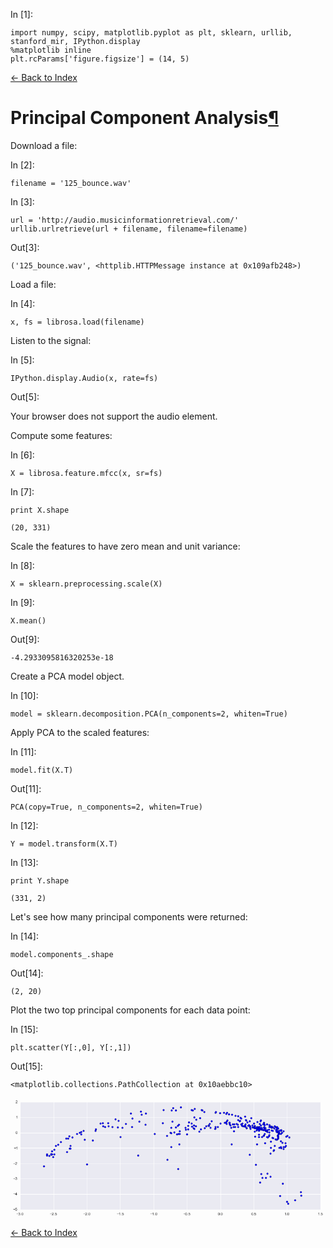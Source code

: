 In \[1\]:

    import numpy, scipy, matplotlib.pyplot as plt, sklearn, urllib, stanford_mir, IPython.display
    %matplotlib inline
    plt.rcParams['figure.figsize'] = (14, 5)

[← Back to Index](index.html)

Principal Component Analysis<a href="#Principal-Component-Analysis" class="anchor-link">¶</a>
=============================================================================================

Download a file:

In \[2\]:

    filename = '125_bounce.wav'

In \[3\]:

    url = 'http://audio.musicinformationretrieval.com/'
    urllib.urlretrieve(url + filename, filename=filename)

Out\[3\]:

    ('125_bounce.wav', <httplib.HTTPMessage instance at 0x109afb248>)

Load a file:

In \[4\]:

    x, fs = librosa.load(filename)

Listen to the signal:

In \[5\]:

    IPython.display.Audio(x, rate=fs)

Out\[5\]:

Your browser does not support the audio element.

Compute some features:

In \[6\]:

    X = librosa.feature.mfcc(x, sr=fs)

In \[7\]:

    print X.shape

    (20, 331)

Scale the features to have zero mean and unit variance:

In \[8\]:

    X = sklearn.preprocessing.scale(X)

In \[9\]:

    X.mean()

Out\[9\]:

    -4.2933095816320253e-18

Create a PCA model object.

In \[10\]:

    model = sklearn.decomposition.PCA(n_components=2, whiten=True)

Apply PCA to the scaled features:

In \[11\]:

    model.fit(X.T)

Out\[11\]:

    PCA(copy=True, n_components=2, whiten=True)

In \[12\]:

    Y = model.transform(X.T)

In \[13\]:

    print Y.shape

    (331, 2)

Let's see how many principal components were returned:

In \[14\]:

    model.components_.shape

Out\[14\]:

    (2, 20)

Plot the two top principal components for each data point:

In \[15\]:

    plt.scatter(Y[:,0], Y[:,1])

Out\[15\]:

    <matplotlib.collections.PathCollection at 0x10aebbc10>

![](data:image/png;base64,iVBORw0KGgoAAAANSUhEUgAAAzMAAAE5CAYAAACkr375AAAABHNCSVQICAgIfAhkiAAAAAlwSFlz%0AAAALEgAACxIB0t1+/AAAIABJREFUeJzt3X+cXGV99//3Bhamem/Ylq71vhVwe2uPN61S25hkatm0%0ARhOTQLorhIwpSwZINOADk8jXBY1SWoltthqMVJOSQDZZHjgLDROzhJAswTurOEmMd1HuUo+lj1Hr%0AD0puakiqnu6y7vePM7M7Mzs/z5wzc87M6/l4+JDszsy55rPXnDmfc13X52qZnJwUAAAAAATNrHo3%0AAAAAAACcIJkBAAAAEEgkMwAAAAACiWQGAAAAQCCRzAAAAAAIJJIZAAAAAIF0vpMnGYbRKulBSZdJ%0AulDSPaZpDrvZMAAAAAAoxunIzJ9LOm2aZpek90n6O/eaBAAAAAClORqZkfSopH9I/fcsSa+60xwA%0AAAAAKI+jZMY0zZ9LkmEYbbITm01uNgoAAAAASnE6MiPDMC6R9JikL5qmGSv22MnJycmWlhanhwIA%0AAADQ+CpOGFomJycrPophGL8l6X9LutU0za+W8ZTJ06fPVXwclNbR0SZi6z7i6h1i6x1i6x1i6x1i%0A6w3i6h1i652OjraKkxmnIzOfkHSRpLsMw7gr9bMlpmlaDl8PAAAAACridM3MeknrXW4LAAAAAJSN%0ATTMBAAAABBLJDAAAAIBAIpkBAAAAEEgkMwAAAAACiWQGAAAAQCCRzAAAAAAIJJIZAAAAAIHkdNNM%0AAAB8z7IsxWKjkqRIpEuhUKjOLQIAuIlkBgDQkCzL0sqVcSUSN0qS4vHdGhrqIaEBgAbCNDMAgG9Y%0AlqWBgSMaGDgiy7Kqeq1YbDSVyLRKalUiEZ0apQEANAZGZgAAvsBICgCgUozMAAB8we2RlEikS+Hw%0AbkljksYUDg8oEulyqbXOuDnyBABgZAYA0KBCoZCGhnoUiw1LkiKR+o7yMPIEAO5jZAYA4AtejKSE%0AQiFFo4sUjS6qe9LAGh4AcB8jMwCAsnhd5thvIylO1KoUNCWnAcBGMgMAKMmrKVL5Lsqj0UVlP9ZP%0AcmP02GMP6OqrL1Jr6wWKRLoUiXQpHt+tRCIqSamRp56qj7N9+1atWXOpenvf47uYAIDXWiYnJ2tx%0AnMnTp8/V4jhNp6OjTcTWfcTVO8TWO17GdmDgiPr6lsueIiVJY+rvHy6YeJQj96I8HC6cIFXyWC+U%0AE9t8MZIOSVo61V5JVSdkhY4TDv97INfgcE7wBnH1DrH1TkdHW0ulz2HNDACgLipZQxLc9SbnK7O9%0A3q3hOT9AMQEA95DMAEAVmqXUrh/LHPtNboykvZIW1uA4D3lyHAAIAqaZBRxDnd4grt5ppNjWe+pT%0ALq9j6/aalen4RSXZa0hKTzMr/VgvlBvbdIzGx8d14MDLOnFirST322tZlgYHj2rXrmeVTH5CUmjq%0AGFL1U9mctsnJcRvpnOAnxNU7xNY7TqaZkcwEHB8obxBX7zRSbL1YR1KNIMa2kgvgehYAcBLbWrQ3%0A9xiS6pJgV5PYB7HfBgFx9Q6x9Y6TZIZqZgCAuilWvayax/pBLdqbe4yBgSMZa4uUWkfjfYI9OHjU%0Ak+OWSgj9XuEOgPdYMwMADrGOBLATil27nq34OaXWmqVHe/r6lquvb7lWroxnPbbU7wE0B5IZAA2p%0AFgvz05s89vcPq79/uOxpNc1SNAC1V48EOxYbVTK5SdLg1HE7O+8teNzcJOR973s47+egVAW74Fa4%0AA+AmppkBaDhebfCYT6VTiWrZNjSfdIIdiw1LkiKRWvWtkKRVkkYkjWvNmksLHjc7CZGOHbu+4ilp%0AlmUpkXhe9mXM4tTxATQjRmYANBw/37H1c9vQGLzbyya/6dGgWZLeq3D4JfX2vsfF180eZUrfEIjH%0A75S0VHZp6rNZv2fkE2gejMwAgAtYiIxmVeloUCTSpXh891SZ7QULHlIkcnXZr5tb5EC6QT09W7Rt%0A2zpJKjnyyWcVaCwkMwAaTu7Fkn3Htsez41UydazWbQNqodKqdJlJym23rdK5c+NVvW44fHneRCe3%0AqhrTPIHGQzIDoOHUet1A7hqAYmVp67emAfCPzCQlFAoVTGbyqeaGQCWfVQDBQDIDoCH5eU8SP7cN%0A8LtiNwTcGvlkKhoQHC2Tk5O1OM4kO6V6g11ovUFcvdOIsZ2euhKVZF9A1WPqSiPG1i+IrXfcjm2x%0ARKScz2ruVLRwOHsqWlASHfqsd4itdzo62loqfQ4jMwBQJaaOAf5RbOSznM9qsalobq65CUpSBPhd%0A1cmMYRjzJP2NaZp/6kJ7ACCQmDoGBEM1n1W31txQiABwT1X7zBiG0Sdpp6QL3WkOAACNif1PgqHQ%0A/jZuYr8pwD3Vjsy8IOn9kgZdaAsAAA2JO/HB4bTAANPGgPqoKpkxTfMxwzDe5FJbAABoSNVOT+JC%0AubYKTUUrlOhUmqy6UXWNPgHYalYAoKOjrVaHajrE1hvE1Tv1iK09xeeoJCkaXdiwX/z0W+9UE9u2%0Atpn9ra0tVNZrWpalFSse1bFjvZKkgwcH9eSTqxqqDwer37bpYx+7JusnO3ZkJquWEonXqa/vAe3e%0AvaHA36lNTz99gwYGRiRJ0egNFf09y+0TwYprsBBb/6hZMkMJO29QHtAbxNU79Yht7l3TvXsbc4oP%0A/dY71cZ22bK5Coez78QvW9ZT1msODBxJXbTaozrHjl2v++5rnI0eG6HfnjuXXgNlSXpYUq9isWX6%0AwQ+Kn2uuuaYr9fzxijYOLadPNEJc/YrYesdJklhVAYAMNdmsBoB/BGkxM4ttUW/p6Un9/cPq7x9u%0AyGS6mU0XDXhSUjrJ4FwD1ELVyYxpmt83TfOP3GgMgGBIj3T09S1XX99yrVwZ931CA9Rbeh1GNLoo%0AawPGUjcFalFdC9VJJ6s9Pc/V5Hj0CWBay+RkTQZVJhmO8wZDnd4grsUNDBxRX99ypac4SGPq7y9v%0A2kt9p5lFJeXf9bsR0G+940VsS+00n/vYRl3sHbR+W+xv4eRc4/RvW+p5QYtrkBBb73R0tLVU+pya%0ArZkBgHopZ9dvoNYqqXDGpqyF1TLRK1W1rNJzTe7rbd++VYcPr1J7e3vJttSiTzRyEo3GQTIDoGLl%0AlBX125cgF4NA46n1/j2FEtBIpCvrfFfuuSb39ZLJjVq8+C4dO3Z73c+Z7I2EoHCrAACAJlJqMTNr%0AaoDSgrDuwe+FPvxQ3OMXv/iFFix40LXzXTI5P+97qPXfYnDwKSUSvyXpiKQJihnAt0hmADiSbzFz%0Amh8uMLzi94u7oGrGuPq9wpnfb0pYlqVE4vmaHjM3AZ0//0Ht3v1tJZMflZPzXSTSpc7OrVOvJz0k%0A6d0zHlfrv4VlWdq164eSlkpaJLvctH/+9kAmppkBQJmYduGNZo6rn6c/VrKmp9am+8wGSXsk3SAp%0A/5RXN+WuiRkfv0ibNl1Z1esdPrxKixffpWRyvqRrFQ7HZrwHL/4WxaYCx2KjGQmaJF2vzs67FInc%0A7vh4gFcYmQHguiBMn3GikUec6ilocW3GUSS/me4zbZKul/SEenq21CQJzhyVbm29QPZIyqDS57vO%0AznsrOt+1t7fr2LHb1d8/of7+Ee3Zs0Sx2Kin/cvJSM+aNb/fFDcYEDyMzABwHdXD0KiaaRSpnEIf%0AtZI5itDdPTc1vex8SYslhSQtVTg8kbV/z+DgUzp16gXNmfMW9fYu9ORvZMfoy0okIpKeUGfncR0+%0A/OGKj5VOkAr1L7f/FqVGevIdr7d35vH8VugFzYl9ZgKOWufe8HtcvdqXoBb8Htti/L5fjVex9brf%0A+D2u0nRsq9ljKYhqcc4o1W+zL/AtzZ69TWfP3pH67R5J1ykcjk31GcuytGLFIzpx4kJJqyVJ8+c/%0AoEceucaT9rsZo2L9q9LjFItrOf241PGm4/xGSdK8eT/So49e56vPrVeC/D3md+wzAzSYfF8mTu8M%0AN9MdZa8044hTLfpNI8XVDzcM3OTlmp50rNraQlq2bG7BWGWPIhxJJTLpi/Ab1NOzRdu2rZt6fiw2%0AmrrAXjr1uOPHb/JsvU+xGLnZHyr5W1iWpR07RnXunJX3uOWM9JQ63uDgU6mEcakk6cSJPRocfEpr%0A115V/psCXEAyA/hUoYtIpwtB/byYtxQ/XSD6ecG2F2rVb4IS12IXgUG/YVDPzSfDYf/GqpqR8Er7%0AgxvTyco5brEbCOW+31OnXpB0pzITy1Ontmjt2oqaC1SNZAbwqUIXkc0m6BeIaCzFLgKDfsPAD5tP%0A5otV9gX+lZo9e4vOnu1L/Xav4vENevHFL0+1NxLp0r59j+jEiekqZ3Pn7lIksmLGe868aE+3K/1v%0ApyPh6ddNJJ5XIjF9sZ/vPeZLHKodpSw3tvluIJT7fi3L0sTExIxjz5nzlryxyHx/gNuoZgYEjNNK%0AYUGtMBa0SlelBK0SVpD6Ta1iW2yPpaDy8+csez+eEZ06tVo9PVskHZJdyawtq72hUEiDg8t12WXf%0AlfS3kobV0pK9Pji3mteKFY/ouuv2zajuNTMuEa1fv6NgH5t+3UWKx4tfYhWqKFbP/lVOP0i3+8CB%0A22WvWbLPDW960+e0YsW7ZjzOr/sUoXGQzAA+Vegi0ulGe37foK8ZBPHLPSj9xg+xDVLiV2+Vxirz%0AAr+9vV3h8OWy12rk74v795/UD37w15I2SbpGJ06szbooz71oP3HiDTp+/GYVT+YsSY8oHr+zYB+z%0AX/cDkh6V9BFlXuznvsdyE8hKk3Sv+2G+stjSFn3/+2/W4sVf1JkzZ0q+v6Dd1IG/kcwAPlXsItLp%0Anbsg3lFupAtEP9/9LiYI/cYPsS32mfXrxVu6XePj45o3737V6nOWGavt20cqTpKdnBcSiecrjn32%0AcZ6UXR2tVB97WlKvSu2BMz4+JjsROCg7UZqp3CQ9s39J0tBQj7ZvH6n4BkRuXOfPf1Dj42NF+q1d%0AFlv6paRuJZOf1uLFDxeNc+57WrDgwakECHCCNTOAjwVlUbSXGqnSFdyXuT5BWqTpxcjeHUsqPP+/%0AmnUItZZdWvd8XXrpy7r77i/rNa/5bzX5nKVj5aTMbanzQu5C+ty1Nbm/nzfvx2ppeUDHj98kaXrh%0AfeZxEonnFY8vK9quSKRL27d/Tsnk0nRLJS3VnDlWVvssy9Lw8CuSrk39ZI/mzfsvRSLXZT1m/fod%0AZa27yde/1q1bpn/7t9MVrVnJfL/j4+M6cGBCmzZdm/W6M2N7r6SPT7UxmdyoWGy4YDGD3DU9yeRG%0ALV58l44du73unwkEE/vMBBy1zr0RhLgGda+ZIMTWK17vp9Jssc29iLMXhn9EUsj12La1terd797r%0AqPpWoT09IpGumlYPyz3Wzp2Pa9Omnyu9F4u0R5dd9l197Wt31PS84OX+SOvX71A8/nZNb65ZeN8W%0AaWYBgNzXK+fze+bMGS1a9JC+//3bUz/Zq3e+8z/V3f16tba2qrt7ru64Y0DxeGYlsDFt3vyY1q5d%0AlnOs31JmiWnprK644k799m//d23ZElV7e3vB/nXbbcu0YMGDOnnSLi82d+5O/cM/rCj7b1vOnjfj%0A4+O6//5TqSl95e2Nk+91pSfU3z9R8uZdvb+/0prtXFtL7DMDNAn2mgkmRpnclXuH9+zZPvX0bFE4%0AfLnrsR0YOFp29a18F8m5xsfHavZZLPS5z1da9wc/+FvFYqMNMSIcCoUUDl+ueDwzGcj+fe77LPa+%0Ay/38tre3a+3aN2nTpkOyL7Ou1Te/+Q/65jevkWTpnnu26ezZtxdt+3TfnpA0KHu6mqXzzvusvv3t%0Abfr2t6WjR7fo1KnVBV/jS18aTiUy9ns/eXKNHnxwSLfe2l302OXIjN2KFe/S4sVblUxulJRdTjpf%0AjO3Rq+nHSw/JHqEaKZqs8P2FQlgzAwRQofUBpeblV7KuwK9z/J3w03sJwvqTIAuHL69rbPOtceju%0AnjtjfYfUUrM1PoU+97lldG2Go2MU+ozV+7NXztqa3DYWa3O69LOkqXNuPq2tF8geUVkm6RlNr7UZ%0ATW36uVh2kjKW+t9efeUrp/O8XkjSKklP6A1vuFUTE59S+u949myf7rhjoOB7fPjhmf0pHk+U/d7z%0A9dt8yXkoFNKaNZeqp2eLNm9+rGSCEQqFdODA+3XxxbfIrjb3HnV2fka/+MXPsyrKveMd9+nf//3F%0Aqefl68fr1+8o+TdD42NkBmgQ4+Pjrt21quYOmF+mAWS2h7t5jSG3b7mxwWC5otGF2ru39LHy7fGx%0Af//wjDv6fij80Nu7UF/5yk6dPLkm9ZMBzZs3nrVuoxyFPmOS6v7ZKzWaktv2xx57QJOTEzpx4oN5%0A21zu+SS7b47na5nSSYr0XUkbdPLkrKnRvuznz1I4/JI6Ot6sH//YknQk9RpXTr3HPXuW6I47tkiS%0AtmyJSpJ+9atXZVdTuyH1+L267LLfzJoiduDAy1Pvdd+++9XScp6OH/9zSU9r+/Yv6sCBm3XoUOGR%0AqNx4vPjibvX2FvuL2M/54Ae/qpdf3pFq/z1KJjfp7ruflvQBpT87L7/8Sb3jHR/RJz8Z1k03Lc37%0AWvH42/WTnzyS0+7P6fDhD6u9vb14Q9AwWDMTcMzb9Ibf45pv7vZVV7WlFmrOnLdc7Hn5voiLzZUu%0Ar12F1xXkxtbr5Mfpewkiv/fbXJX87Qv1Lan4Oge32tTR0VbWYupy+5vX66fKPZZlWRocPKpTp/5F%0Ac+a8Wb2975FUWUwLvWdJZcWiVv22/PUbhyT9Wd42V3I+mU4axjQ8/EqquICl2bO/kLXppz2FLDTj%0AtXLb+8orZ/T7vz+YGp2Rzjvv03r22V5ddFF71mdj/vx0QnadpL+T9A5JUlvbP+ob37hea9YcSRV9%0AkKSfSLoxdfz9khbKLittZySdnVt17JhdFCFfn9i586A2bbqmrHik5Y/5SOq/Fyl3LY30TwqHO7Rn%0AzxKtXn0oo/DAQ7ITwicLtturxDlo59ogYc0M0CTy3W0s506v12s2Kt0BnVGT5lXp375Y33IrMS3V%0ApnKqC+YbLeruXjJVMjd9Iej1ZzH3QrjQsUKhkNauXaa1a8uLQVAVGz3ySmZ/6e21puLf3b1ajz76%0AmHbu/Ja+//3flj3jf0xz5tyvr3/9JSUSz08t7s/sb7HYdzKmmUkTE5+cGjXJ/GzYSdMh2aWhf1fS%0AiH73d8e0YsWV2rRpUCdOXCp7CpwkbZU91etjqX+ny0pPVxobHNynxx8/lzd2u3Y9K+marPdtVxZ0%0AcnNhoaR7ZO8NJE2vpflu1gjn+vVbUkUdVml6n6GZ7S723YPGwpoZIKBy116Uu+9COWs2arW3Sy32%0ABmmkfWoaiR/2hfGiTbl7zaTvJufbJ8Sr9VP51u1IKutYTmIQiXRp/vwHlLk3SXoaoF8+e4XeV759%0AVebN+1HBNjt9T7mbfq5du0yjo33avLldPT1b9KlPPSTTPK0DBz6lePxOzZmzp8q9V16V9LCkHkmf%0A17/+6//Q3Xf36MCBC5W5V460UdLbZScOP5SUmPFK3/jG83ljF4uNKpncpMy1P6HQZsXjG4ruiZMb%0Aw9mz+2VPmZslabakDbJHZK6VnWytk2QXzUiv9bL/RnYSOHfuv+nCCw/POI6TfYUQTIzMAA3CzTu9%0ATl+rlmsYykUFscbgx75VSOYd+YGBIxkXgpYSiddp/fod2rZtnWf9sNIR0mpZlqWf/vQF2Xf436rJ%0AyQlJwfjszWyjPcpQqM1un2fXrr1Ka9dKH/rQ53Xu3CeVWZnvjju26O//fsPU43M/A52d96q7e5VC%0AoVDWz+fPf1A//ekLWeWSLWuT7Klcv5unJefLXlfzROr/t8pOcqTLLvusnnrqpWLvQvYIyYikZ2VZ%0A/5/sEaHC/S43ht3dq7V//0hqH58Nsiu47ZD0T5LeLOk1mjdvp4aHz9Px4zen3uMD2rx5n1pbL9D4%0A+G/q5Mm/zGp37r5Cfut3cBdrZgKOeZve8HLfAz8tjvdCqfeYGdtarhtoBkE6Hzj523v9+SnWpnLX%0AzOSaXh8wIftOeW/qtZ1N3yonBtWsE6v072JZlhYseFDJ5EdTPxmUdK36+0fKTp5q0W/9fq750Ic+%0AP2PfmZ6e7GRGsvewWbz4i0omw5LerXD4y3nXjg0OHp2xlsVOOBbKXqcTTf08ve5kluxk4G2S3qaL%0AL/6sXn55Yep575O9HuV6SdKsWR/XXXddoVWr/jRjDYuliy/emFrU72x9Yu7faP78B3X11RelEpbx%0Agmtz7P6+SPbn6/9J+j3l21fITUE61waNkzUzJDMBxwfKG17EtZzF8c2g1gUAmknQzgd+/NvnWxAf%0ACoUcb5o5/bl/newyvc4LUZR7Dqn2wr2Sv0s1GyCm1bMAgF+cOXNGc+bsmSoMMHt2v06dWj2jIlcl%0ABSZ6e4d17Nj1U6+X3lC2rW2zzp17q6TvSPq4pJDOO+8eTUx8LPXft2pi4kupYxyUvSh/QvZC+xOS%0APiF7Y9rd2rNniR599OvateuHSiZvlTSkdPW0Qv2u1F4y+X5XbOPZwcGj2rp1RC+//HlJo8otIkAy%0AEywUAAB8rNZTP4KinEXVaEx+/ds//vhZJRJ3Kh6XHn/cThj27XP2+U1PqbF3ol9WVbvKPYdUOxWq%0A2r9LZ+dxRSK3O36+V/za3yR7o81Tp1ZnlVeuprRwKBTSk0+u0n33ZU/lkqQlS67X8uUPKJn8Q0kj%0AuvjiJ1KJQJskSxMTv5nxSguVXd75r5TZ/+64Y4uuuOIyJZNvlZ1IXCvpCfX0PKdt2+y1LpnFL6Ti%0A5boL/Y0KFdaYfq1rUu28VtObjOafjurnpBbOkMwAAJBSKGFoa3N+wRMKhbRt2zq9+GLt1vzU6sI9%0A3zqOw4c/zAWiA+3t7TOmleWqZO1Ybh9I//fOnQeVTH5a0/u5nKfpqmBHZY+8pBOCWfr1X39BP/vZ%0AOkm/Jnt0cVo8/lYdOvSspLtTP7GnGUrPybKs1DS06cTlqqtmF03ICyUahSp4Zr7W9Lqfa9XZeZfW%0ArPl99fZOlyDPt7dOo1Tra3YkM2gq9bwj0909V9u3f0rJ5HzZc51jvl3ADCBbuZtmFuLGwnE/FkGY%0A+b6829sD1fcjy7LylFN+tzo7tyqZ3Ch7g8/MRf3juvLKC3TgwDZJT0n6vKT1qec9JOk3ZFl3azqh%0AuF7SJsXjr1U8fqukx5SZuLz+9VuKti1z1Gbfvvu1fPnFam1tnfq+npmgZ28i2tPznObMsSRdodbW%0A1ryva4/gTEgKMUOiQbBmJuCYt1m+StasuB3X3GN3dm7V4cOrmnKHYvqsd4itrZqbFoXWm1xySYej%0AAgBua8QpMn7ot80S1+nF8tML+js779WBA+/X8uU7lUy+U9LPlC4QMH/+g9q7d1mehf7LZS+yP6qZ%0AG11ukLRN9ijJ0qzf3X13TIcPW3nXc2Wvi7FkJ0urU4+b+X09vc7oDknS7Nlb9PTT3Vqx4uBUQYpw%0A2B4Nyl8MYZmkMW3e/JjWrl1WUR/wQ59tVKyZAYqo55qV3GMnkxu1fz93gwC3VbvpY7E73/VYc5Hv%0AAovzhrsadaNQaWb/sWWPvKxZc6kOHfqOksnNmk4kntDy5c/q7/7uw3lKKd+dSm5mSbpSs2dvmSpc%0AIG2WtCX1OouVvd5mr1pbX6uhoSVljCwd1fR+OPm/r/fvP5lKZKbLWS9efEtWRbXCo0HjspOavZJe%0A29B9oBmQzKAhNeJdNgCluXHTwi8JAxdYtdGoxVny9Z89e5ZkTFV8r8LhAfX29uRsjBqStFR//McT%0ABRP5mfvEDGt8fFx/8Rf/rFdfDWW8znWSPiI7tldKmihzkf+4o/f88stvyoyApCc1MTGhefPu14kT%0Aa1M/H5DUITuZu06trSMN2weaxSwnTzIMY5ZhGDsMw/iGYRhfNQzjf7rdMMCpfLtfW5ZV192o/bQT%0ANhAUlmVpYOCIBgaONOVO3oV2rQfKMTBwdEb/2b//pIaGetTfP6z+/uGp5LjS76h0QhKNLlJ7e7ui%0A0UVau3aZjh27Q3YxgLHU/z4n6X/I3sOmR8PDr8iyrLyf7fQIUH//sDZv/qXmz3+gaHsika6sx9ij%0ALBfJTlbOpv69TAcObNLExKQ2b96nzZsf07x547KnmL03tXaV7+Kgczoy0y3pAtM0/8gwjHmye2u3%0Ae80CKpM5EjM+Pl7wDku9dqMOwk7YQK2UM3LqdFTCj4vk4W/N1mfyjYy49R31lrf8jk6d+oCWL1+t%0An/98THPndmpk5K+V/j4+fvwmDQ7u0+OPn8v72c5sW2+vVbQ9oVBIV199kY4fPyT7ctauvibtl/TX%0AyiwjferUB3XVVUO69dbuqdcdHx+X1KZYbFTd3XObqg80GkcFAAzD+JykE6ZpPpL6949M03xjkadQ%0AAMAjLELLt7j+U1llJ51smkVcvUNsvROE2GZ/Xi11dm5OlVBdmHWxUu0u9m5PM61HbP2+a71b/NBv%0AG3Fq8vRGr1FJ9ek/+T7HPT1bFI/fqWq+o4u9vnSPpB9L2pH18yuu2KCREXv9TL6CQHv2LNH+/Scl%0AUQCgnmpZAGC27DG8tAnDMGaZpvkrh68HODZzcf0nMspMcocF8JPpz+uEpEeVTH5amzZNb07pxoWW%0AX9a8VIsR3dpplD6TyQ/9J9+o15w5b1E87s3r21PLzpddQnp680xpq974xt+Yel6+NTIU5Qkup8nM%0AWdlbxaaVTGQ6OtqK/RpVaJbY2nNsj0qy93xIn5RnbmYX0saNv6PW1pHUY29wdAJvlrjWA7H1Tltb%0Aa97PiV9Mf16PSupV5sXEwYMjWrfO3pTvttuW6eDBQR07Zl+MLFjwkG67bVXB95N5fohE3qVY7BlJ%0A7sagPv22TR/72DWlHxZwnBO8ccklHTXpP4W+n6U2Pf30DRoYmP4+lqQjR8r/bBc3/fr2tLGLtWfP%0At/Wtb2VXbJO+pyuv/NOp8+P/+T//MvOV2kIV9UP6rH84nWb2fklXm6Z5o2EY8yV9yjTNZUWewjQz%0AjzTLUGexPWLyTcWoZLg4n2aJaz0QW+9MTyspvZdSvUx/Xl8nexFu4akmxab+ZP6uu3tuxk7jlmbP%0A3ja190RbwItOAAAdZklEQVS1MUgfp60tpGXL5voqlo2Cc4I3ahXXSvZwy3yOV9P6zpw5o8sv/5Je%0AffUvUz95SNK1Wrbsb/Uf/3FJznmiL9Xmyqbg0We942SamdNkpkXSlyS9PfWjG03T/F6Rp5DMeKRZ%0APlCl5s8XvrBxdjHTLHGtB2LrnX37RnXLLdkb2Dmdi+4ly7I0OPiUdu36YdZ00HI/p/k2oU0mb5U9%0AYeCgcjfxcxoDJxdpqBznBG9UGlenCUY169u8YFmW3v72jTpzZoXsCUgLJc3S2972ET333H0Z7Tyr%0Anp5tCocvrzihos96p2ZrZkzTnJR0i5PnAl7InO88MHCEevGAj4VCIa1de1XJakWF5NuEVjok6c9c%0AbSd7T6BZ1HpPIy9HZgYHn9KZM2+W9F1JG1M/3avOztfpuecyHxlSOHw5n+cG4GifGaDW2KcFKC0a%0AXRioz0nmXhXVXsx0diZkv297R/KgxADwA6d7GlmWpfHxMXV2blW5n7lCe8G54cyZM9q69Z8lbZJ0%0Aq6S/kHRAl132oj772bWBOj+ifE4LAAA1VUlVlmbbMwBI80P1olqUuM33Gd+z58Pavz97R3L7sc5j%0AwLkEKOzMmTNavPiLSibDkm5SZ+ddqTLrxT9zXo14WpalxYvv08svb1Y6KZP+UhdffItGRu5We3u7%0AK+dHy7K0Y8eozp2zGqaMd9CRzMAzbl/UlFs60w8XdEC91LPEbK2mqhT6jGe+bzdikHkcuwAA5xI0%0ApkoTdztxeDi1p5skDSqZ/IRaW0dKfkbGx8ckPaHM9SxuGBw8qmRy3oyff/Sj71V7e7uk6s+PtZ6O%0Ah/KQzMAT9f7AN+KeAYDf1XKNSa0+4+njsOAXQVXOjcVKbwLGYqNKJj+q6cX018tOUEq3ZXj4FUnX%0Apn6yR/Pm/ZcikevKf0MFnDjxvKT/LmmPJLsE9G/8xl+pt3d91a+djmEi8bwSiekNP1lH5w8kM/AE%0AC2eRD8PzAFA7bt5YzEyK7D1dsnV2HlckcnvB50QiXYrFRnX8+M2aToJu0PLlj7n0XTBL0hrZG/La%0A+8v86lcvVf2q2THkstmPKACAurE32TqigYEjri3+g3+lvxBuuWWR64s+4Q8U6gD8pdyF/aUW5ef+%0A/sCBlzV//gNKf9Y7O+/V4cMfnrEX1PRzFmnBgs/p619/bsaxW1tbZ/zMiXnz3pr6r5DsPayW6syZ%0ApRocPFrV62bHcLHskZ/scxzXM/VFMgNPlLqo8bKaCfzJabUcBEd6qkp//7D6+4eZSw4ERKnzc+7v%0AT5xYq6uvvmjqs37s2E1T61JmPmdC0qNKJj+tAwduL6vaoJPkoLd3oS6++NNTry1tk/RHOnXqXyoP%0ASEEhSdcpEtk6dY6TxPVMnTFeBk+Umn/LNDSgMbFeDfAPLyvytbZeUOZn/aikXqUTobNnP6Keni2p%0AzSpn3vDIntZlafv2zakqaQuL3hwJhUJat+4Sbd68QfYIyjpJ23TFFZc6fYuS8sUwpt27N+jcOXuq%0AHXvb1R8jM3As352TzJ9Jcm0PCQQfU5AAoLbKHS0tdX52cv6efk7u+prpzSrztSXfiM6mTdeUNeLx%0Amte0yR6R+TNJbZL61Np6YdHnlMKIs/8xMgNH8i0q3LNniVavPlTWQkP2b2g+6S+EgwdHUgUA+EIA%0AAK+VM1paajaFky0P0s8ZHHxKu3ZtVTK5UVIl3/eZIzr1HfEoFkOuZ+qPZAaO5JsmdscdW8ouWche%0AMM3JngawjBK3AOAzpZIeJ1NIQ6GQ1q69Sr29Vtnf99PJwesKPiZfuWnLslLlmf9T6dLM0l5Jr62o%0AzZXieqb+SGZQN/WeW1+LncoBAGh2lXzflxrRyZ0Zsm/f/VqyZLb27PknJZN/KOl9skszS9J1am0d%0AyXscN9X7eqbZkczAkXzDqlu2RPXii8EYaq33pp4AACC/YiM62QvuLZ04caFOnIiknjkg6WFJ9ne7%0An69D4B6SGThSaFg1KEOtXlVTY7QHAAB3lB7xOCpptaY34Vwt6QlJT6in5zlt27aO7+EmQDIDx/Kd%0AZJp5qJXRHgAAvJU9MyS3UpotHH6JRKaJUJoZTcmLMsFsCgkAgLcySyVv3vxLzZ//gNLf5Z2d92rz%0A5l8WvJHoZDNO+B8jM2hKQZoSBwBAI6t0inbmLJDsdTU3FXwusycaF8kMmnadh9tT4qg1DwBAZapN%0AMsr9LvdqrSzqj2SmyXGnwj2M9gAAUBmSDFSLNTNNjnUe7krfIYpGF5HIAADgE/nWynZ3z2UNTQNg%0AZAYAAABVcTplvVZTtHNnT3R3L9Hq1YeKzkxp1mn4QUMy0+RY5wEAAKpRzZT1Wk7Rzlxfk7355szp%0AbUzDDw6SmSbHOg8AAFCNate9+HGPOtbyBAfJDHx5EgEAJ5gWgmLoHzbiwMyURkIy0yQ4cQFodEwL%0AQTH0D5sXcQhiYlBqZkoQ31OzIplpApzAATQDpoWgGPqHzYs4BHXKerGZKUF9T82IZKYJcAIHAABe%0AasQp6434nhoR+8w0GMuyfFkz3a/tAtA48u0jEYl01btZ8An6hy3IcajHtQTXL/7XMjk5WYvjTJ4+%0Afa4Wx2k6HR1tSsc2dzpZOGxPJ5OU+nk09fOBmk4zK9QuPw/XZsYV7iK23iG23q0PJLbeqWVsm2n9%0AaLG4BjEO9biWKHTMSy7p4HzgkY6OtpZKn0MyE3CZJ6uBgSPq61uu9HQyaUz9/fZ0snqeuIq1y6+4%0AcPEOsfUOsfUOsfUOsfVGo8W1HtcShY75sY9d01Cx9RMnyQxrZpoE8z4B+E0Q7w4DCK5i55zc30lS%0AIvG8pOU1bycqQzLTQPxaRtCv7QJQP1RZBFCJaq8lip1zcn+3b9/9amk5T8ePb5C0R9INjo6J2qg6%0AmTEMo0fStaZp/rkL7UEV/FpG0K/tAlA/VFkEkFbOKK2Ta4nM1x0fHyt4zsk9H5048QZJy1L/vl7S%0AE+rpeU7btq3j+sWHqkpmDMPYJmmRpH90pzmoll+nk/m1XQAAoH4qGaWt5Foi93U7O7dKsjS9/kUa%0AHx8v45VCkpYqHJ4gkfGpakszPyPpFkkVL9ZBc0iXNNy583Ht3HmQ0oYAJAW7PCwA92SPirSmRkxG%0AXX/dZHKjOjs/rfQ5R9qrAwdelmVZM85H8+b9WPPnPyDOT8FQ1siMYRg3S9qQ8+OoaZqPGIbxJ+W8%0ARkdHW4VNQ7n8GlvLsrRixaM6dmyFpCFJqyVJBw8O6sknV/n+Dodf49oIiK13ghPbNj399A0aGBiR%0AJEWjN3BOaGLE1htBiGtb28zPfVtbqOq253vdd77zIiWTh2Rf/l6vEydm6eDBEa1bt0xPPHGdbrll%0AqyRp+3Z7Olmx81MQYtssqi7NnEpmPmSa5geKPIzSzB7xc+nF6ZKGR2TPRqQ0M4itl4itd4itd4it%0AN4IS1+npYFFJ7u2Fl+91r7qqTZs2Xavc65FIpKuiPWyCEtsgojRzE0pP45IobQoAAILFqyJB+V5X%0Akh5/fGZFNAqSBJsbycxk6n+oselpXL2S/FfadLqMYkSUNgQAAPmUWtjvdE+qfK9LddXGU/U0szIx%0AzcwD9dgNt1LpE9D4+JikFrW2tgZiBIkhZO8QW+8QW+8QW+8QW280Slxzq5KVmgJW3TGiqWMUn+rW%0AKLH1I6aZwXcoyQwAAJwaHDzq+RQw9sMLNpKZgMg3xBqJdOngwUEdO3a9JKZvAQCAxmFZlnbtelbS%0ANZ4fi5uvwUUyEwDFNpR68slVuu8+7iQAAIDGEouNKpncJGlQkn3jtrPzXkUiN9W1XfAXkpkAKFZl%0Aww93EpwuzAMAACguJGmVpBFJ41qz5lKuM5BlVr0bgGBLjxr19S1XX99yrVwZl2VZ9W4WAAAIuEik%0AS+HwbtmXq+9VOPySenvfU+9mwWdIZgJg+sM8JmkstTamq97NkpQ7atSaGjUarXezAABAwKUX5vf3%0AD6u/f9hX20/AP5hmFgBU2QAAAM3ID9Pp4W8kMwHh1w/z9MaYUUlUVAMAAOVj3S2qRTLjc37/kDNq%0ABAAAnChWrRUoF8lMHZSboOR+yLdv36o1ay5Vb+97pp5jWZYGBo6UfC0v+XXUCAAA+Fexaq1AuUhm%0AaqySuxC5H/JkcqM2bTqkxx+Pa2jInsq1YsWjOnast+RrAQCA4PL7TA2gXqhmVmOVVP8aHx/P89Pz%0Ap54Ti42mEhkqiQEA0KgadRsEP1drRXAwMuNrk5L2SLoh9e+HZG8cBaCWuCMKoJ4adToW627hBpKZ%0AGuvunqt77tmis2f7JEmzZ/eru3u1pJkXTK2tF0i6StITkk5KulPSrKyKYQcPDurYseslUUkM8AIL%0AVAHAO6y7RbWYZlZj+/ef1Nmz6yWNSBrR2bMf0f79J/MOIXd3z1U4/GVJSyXdqc7Oz2jz5semLqRC%0AoZCefHIVm0kBHmJjWAD1xnQsoDBGZuoiJGlZ6r/HJOUfQt6/fzhn+PX2GckKdzQAAGhsTMcCCmNk%0ApsYqvbuSTlai0UUzyjEPDBxpiAWAgJ9xRxSAH+S7HgDAyEzNFbq7Eol0KR7frUQiKqnw+pfc+fsH%0ADw5qcPBqTmyAR7gjCgCAf7VMTk7W4jiTp0+fq8VxAq2cikkDA0fU17dc6elo0pj6+4Nf0cRvOjra%0ARJ/1BrH1DrH1DrH1DrH1BnH1DrH1TkdHW0ulz2FkxkdY/wIAAACUjzUzAZM7f3/BgoeYvw8AAICm%0AxMhMwOTO37/ttlU6d268zq0CAAAAao9kJoAyp6OFQiGSGQAAADQlkhkAgKvKKWYCAIAbSGYAAK7J%0ALR8fj+/W0BDlrAEA3qAAAADANbHYaCqRaZXUqkQiOjVKAwCA20hmAAAAAAQSyQwAwDW55ePD4QHK%0AxwMAPMOaGQCAa3LLx0cirJcBAHiHZAYA4KrM8vEAAHiJaWYAAAAAAolkBgAAAEAgVTzNzDCMiyQ9%0AJKlN0gWSPmqa5nG3GwYAAAAAxTgZmdkoacQ0zT+RFJX0RTcbBAAAAADlcFIA4F5J/5X671ZJv3Sv%0AOQAAAABQnpbJycmCvzQM42ZJG3J+HDVN81uGYbxe0hOS1pum+bUSxyl8EMBnLMvSwMBRSVI0upCy%0AsgAAALXRUvETiiUzhRiG8TZJX5Z0u2mah8t4yuTp0+cqPg5K6+hoE7F1j2VZWrkyrkTiRklSOLxb%0AQ0Psk+Em+qx3iK13iK13iK03cuNqWZZisVFJ9ua2fK85R5/1TkdHW8XJTMVrZgzDuFzSo5I+UGYi%0AAwRGLDaaSmRaJbUqkYhOnfwBAAii9I26vr7l6utbrpUr47Isq97NAlzhpADAZ2RXMfuCYRhfNQwj%0A7nKbAAAA4BJu1KGRVVwAwDTNbi8aAvhBJNKleHy3EomoJCkcHlAk0lPfRgEAACAvJ9XMUALzUoMr%0AFAppaKhHBw+O6Nw5S5EI62UAAMHGjTo0MpIZl+UuII/HWUAeNKFQSOvWLWNxHwCgIaRv1MViw5LE%0AjTo0FJIZl2XPS1VqXuqwotFF9W0YAABoWqFQiGsRNCQnBQAAAAAAoO5IZlwWiXQpHN4taUzSWGpe%0Aale9mwUAAAA0HKaZuYx5qQAAAEBtkMx4gHmpAAAAgPdIZgAAgUY5fABoXiQzAIDAohw+ADQ3CgAA%0AAAIruxx+a6oc/mi9mwUAqBGSGQAAAACBRDIDAAgsyuEDQHNjzQwAILAohw8AzY1kBgAQaJTDB4Dm%0AxTQzAAAAAIFEMgMAAAAgkEhmAAAAAAQSyQwAAACAQCKZAQAAABBIVDMDAACAJyzLUiw2KsneF4rS%0A6XAbyQwAAADyqiYZsSxLK1fGlUjcKEmKx3draIi9oOAuppkBAABghnQy0te3XH19y7VyZVyWZZX9%0A/FhsNJXItEpqVSIRnUqMALeQzAAAAGAGkhEEAckMAAAAXBeJdCkc3i1pTNKYwuEBRSJd9W4WGgxr%0AZgAAADBDJNKleHy3EomoJKWSkZ6ynx8KhTQ01KNYbDj1eqyXgftIZgAAADCDG8lIKBRSNLrIi+YB%0AkkhmAAAAUADJCPyOZAYAAAB1wT40qBbJDAAAAGqOfWjgBqqZAQAAoOYo/Qw3MDIDAACAksqZEsa0%0AMdRaxcmMYRivlfSwpHbZhcNXm6b5E7cbBgAAAH8oZ0pYpdPGqi39DEjOppmtkfRN0zQXSHpIUp+7%0ATQIAAICflDMlrNJpY+nSz/39w+rvH2a9DBypeGTGNM1thmGkk6DLJP3M3SYBAACgGVD6GdUqmswY%0AhnGzpA05P46apvktwzCOSvo9SfRAAACABlbOlDCmjaEeWiYnJx0/2TAMQ9JB0zTfXOKhzg8CAACA%0AurMsSwMDRyVJ0ejCggUASj0GKKKl4idUmswYhvFxST8yTXPQMIw3SnrKNM23lnja5OnT5yptG8rQ%0A0dEmYus+4uodYusdYusdYusdYusN4uodYuudjo62ipMZJ6WZH5C0xzCMmySdJ+lGB68BAAAAAFVx%0AUgDgJUlLPGgLAAAAAJTNSWlmAAAAAKg7khkAAAAAgUQyAwAAACCQnBQAAAAAQIOyLEux2Kgke+8Y%0AyivDz0hmAAAAIMlOZFaujCuRsIvVxuO7NTTUQ0ID32KaGQAAACRJsdhoKpFpldSqRCI6NUoD+BEj%0AMwAAAGhKTKkLPkZmAAAAIMm+oA+Hd0sakzSmcHhAkUhXvZvlifSUur6+5errW66VK+OyLKvezUKF%0AGJkBAACAJCkUCmloqEex2LAkKRJp3PUy2VPqlJpSN6xodFF9G4aKkMwAAABgSigU4oIegcE0MwAA%0AADSdZppS18gYmQEAAEDTaaYpdY2MZAYAAABNiSl1wcc0MwAAAACBRDIDAAAAIJBIZgAAAAAEEskM%0AAAAAgEAimQEAAAAQSCQzAAAAAAKJZAYAAABAIJHMAAAAAAgkkhkAAAAAgUQyAwAAACCQSGYAAAAA%0ABBLJDAAAAIBAIpkBAAAAEEgkMwAAAAACiWQGAAAAQCCdX+8GAAAAAKiMZVmKxUYlSZFIl0KhUJ1b%0AVB8kMwAAAECAWJallSvjSiRulCTF47s1NNTTlAkN08wAAACAAInFRlOJTKukViUS0alRmmZDMgMA%0AAAAgkBwnM4ZhvNUwjDOGYVzgZoMAAAAAFBaJdCkc3i1pTNKYwuEBRSJd9W5WXThaM2MYxmxJn5Nk%0AudscAAAAAMWEQiENDfUoFhuWJEUizbleRnKQzBiG0SLp7yV9XNJXXG8RAAAAgKJCoZCi0UX1bkbd%0AFU1mDMO4WdKGnB//QFLMNM3vGIYhSS0etQ0AAAAACmqZnJys6AmGYfyLpB+l/jlf0gnTNP+kxNMq%0AOwgAAACAZlPxIEnFyUwmwzCSkgzTNMdKPHTy9Olzjo+Dwjo62kRs3UdcvUNsvUNsvUNsvUNsvUFc%0AveOn2DbaxpkdHW0VJzPVbprJiAsAAAB8q9Eu+NPYONNWVTJjmuZvu9UQAAAAwE2NfMGfvXGmUhtn%0ADjddUQA2zQQAAEBDyr7gb01d8I/Wu1lwEckMAAAAEDBsnGmrds0MAAAA4EuRSJfi8d1KJKKSlLrg%0A76lvo1zCxpk2khkAAAA0pEa/4GfjTJIZAAAANDAu+Bsba2YAAAAABBLJDAAAAIBAIpkBAAAAEEgk%0AMwAAAAACiQIAAAAAQB1YljW1iWck0tVQldZqhWQGAAAAqDHLsrRyZVyJxI2SpHh8t4aGGqt0dC0w%0AzQwAAACosVhsNJXItEpqVSIRnRqlQflIZgAAAAAEEskMAAAAUIJlWRoYOKIdOw7KsqyqXy8S6VI4%0AvFvSmKQxhcMDikS6qn7dZsOaGQAAAKCI3PUt4XD161tCoZCGhnoUiw1LkiIR1ss4QTIDAAAAFJG9%0AvkWp9S3DikYXVfW6oVCo6tdodkwzAwAAABBIJDMAAABAEaxv8S+mmQEAAABFZK5vaWsLaeHCJWx2%0A6RMkMwAAAEAJ6fUtbW2teve797LZpU8wzQwAAAAo08DAUTa79BGSGQAAAACBRDIDAAAAlCkaXUgx%0AAB9hzQwAAABQJja79BeSGQAAAKACbHbpH0wzAwAAABBIJDMAAAAAAolkBgAAAEAgkcwAAAAACCSS%0AGQAAAACBRDIDAAAAIJBIZgAAAAAEUsX7zBiG0SLpR5K+l/pRwjTNT7jaKgAAAAAowcmmmf9T0rdM%0A01zudmMAAAAAoFxOkpk/lPQGwzCelvRLSRtN0/xeiecAAAAAgKuKJjOGYdwsaUPOj2+V9BnTNPcZ%0AhvEuSQ9JmutR+wAAAAAgr5bJycmKnmAYxq9JetU0zfHUv39kmuYbvWgcAAAAABTipJrZXUqN1hiG%0AcYWkH7raIgAAAAAog5M1M38j6SHDMJZKelVS1NUWAQAAAEAZKp5mBgAAAAB+wKaZAAAAAAKJZAYA%0AAABAIJHMAAAAAAgkkhkAAAAAgeSkmllRhmG8VtLDktoljUlabZrmT3Ies1bSB2VXQ7vHNM2Dbrej%0AERmGcZHsTUrbJF0g6aOmaR7Pecw2Se+SdE7SpKRu0zTP1rqtQVNmbOm3VTAMo0fStaZp/nme39Fv%0Aq1AitvTbCqX2U3tIUofsPrnaNM3/l/MY+mwFDMOYJelLkt4u6b8krTFN818zfn+1pE/J7qcPmqa5%0Aqy4NDaAyYrtR0s2STqd+9CHTNL9X84YGlGEY8yT9jWmaf5rzc/pslYrEtqI+63oyI2mNpG+apnmP%0AYRirJfUptS9NqoGvl3SbpD+U9GuSvm4YxohpmmMetKXRbJQ0YprmFwzD+B1JX5Ydx0x/IGmRaZr/%0AUfPWBVvR2NJvq5O68Fsk6R8LPIR+61Cx2NJvHbtF0rdN0/wrwzBWSvqkMr7HUuizlemWdIFpmn+U%0AuoD5XOpnMgyjVdJWSXMk/ULSM4ZhHDBN86W6tTZYCsY25Q8k9ZqmWej8iwIMw+iTdL2k/8z5OX22%0ASoVim1JRn3V9mplpmtskfSb1z8sk/SznIXMlPWOa5njqLtYLsu8moLR7Jd2f+u9WSb/M/GXq7sxb%0AJO00DOPrhmHcWOP2BVnR2Ip+W61nZF8gtuT+gn5btYKxFf3WqXdJejL1309Kek/mL+mzjkzF1DTN%0AE7IvAtP+l6QXTNN8xTTNcUlfl9RV+yYGVrHYSvbNjE8YhvE1wzDurHXjAu4FSe/XzPMrfbZ6hWIr%0AVdhnqxqZMQzjZs28WxU1TfNbhmEclfR7su8YZmqT9ErGv89JuqiadjSiErF9vaRBSetzfv8aSV+Q%0AfbfgfElfNQzjlGmaz3ne4ABxGFv6bRmKxPYRwzD+pMDT6LdlcBhb+m0JBeL675LSU8byxYw+W7nZ%0Amo6pJE0YhjHLNM1fpX5HP3WuWGwle6bBF2XHNW4YxjKmm5bHNM3HDMN4U55f0WerVCS2UoV9tqpk%0AxjTNByQ9UOB3Cw3DMCQdlPTmjF+dlf0Fm9ammaM3Ta9QbA3DeJvsP/Ltpml+LefXv5D0BdM0rdRj%0An5Z0hSS+YDM4jC39tgzFzglF0G/L4DC29NsS8sXVMIx9mo5bm6QzOU+jz1Yuty9mXmy/IvppNYrF%0AVpK2pddzGYZxUNI7ZF+bwTn6rLcq6rNeFAD4uKQfmaY5KOnnshdGZTopabNhGBdKCskeqvu/brej%0AERmGcbmkRyWtKHAH0JD0ZcMw/kDSeZL+WNJA7VoYXGXEln7rHfqtd+i3zjwjaamkb0paImk05/f0%0A2co9I+lqSY8ahjFf0ncyfvddSW8xDOPXZV83dEn629o3MbAKxjZV3OY7qe+4X0h6tyq/KYKZ6LMe%0AcdJnvSgA8ICkPYZh3CT7JH9jqnEbZc8vHDYM4wuSviZ7zc4nWIxats/IrrT1BXvQS2dM0+zJie1e%0ASQlJ45IGTNP85/o1N1DKiS39tjqTqf9JmnFOoN9Wp1hs6beV2y77e+xrsqtDrZLos1WKS3qvYRjP%0ApP59o2EYH5D030zT3GkYxkclHZbdTx8wTfOn9WpoAJWK7Z2Sviq7Lz9lmuaThV4IBU1KEn3WE/li%0AW1GfbZmcnCz2ewAAAADwJTbNBAAAABBIJDMAAAAAAolkBgAAAEAgkcwAAAAACCSSGQAAAACBRDID%0AAAAAIJBIZgAAAAAE0v8PlY7QimDRS/wAAAAASUVORK5CYII=%0A)

[← Back to Index](index.html)
